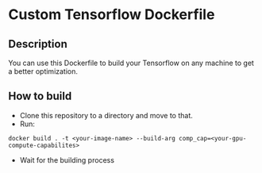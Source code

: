 # Custom Tensorflow Dockerfile

## Description

You can use this Dockerfile to build your Tensorflow on any machine to get a better optimization.

## How to build
* Clone this repository to a directory and move to that.
* Run:
```
docker build . -t <your-image-name> --build-arg comp_cap=<your-gpu-compute-capabilites>
```
* Wait for the building process
